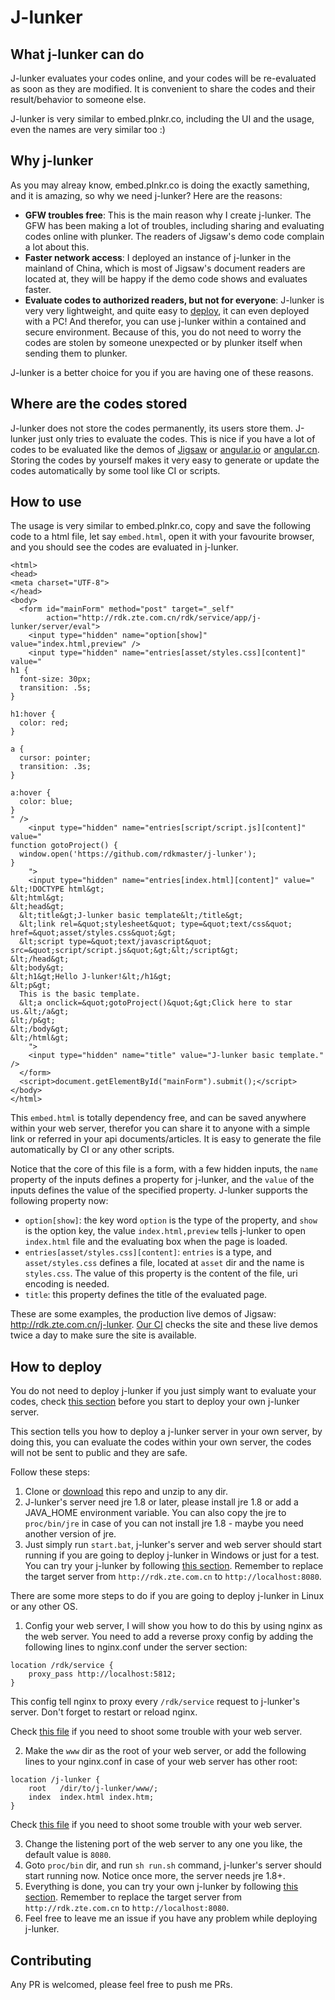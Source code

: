 # J-lunker

## What j-lunker can do

J-lunker evaluates your codes online, and your codes will be re-evaluated as soon as they are modified. It is convenient to share the codes and their result/behavior to someone else.

J-lunker is very similar to embed.plnkr.co, including the UI and the usage, even the names are very similar too :)

## Why j-lunker

As you may alreay know, embed.plnkr.co is doing the exactly samething, and it is amazing, so why we need j-lunker? Here are the reasons:

- **GFW troubles free**: This is the main reason why I create j-lunker. The GFW has been making a lot of troubles, including sharing and evaluating codes online with plunker. The readers of Jigsaw's demo code complain a lot about this.
- **Faster network access**: I deployed an instance of j-lunker in the mainland of China, which is most of Jigsaw's document readers are located at, they will be happy if the demo code shows and evaluates faster.
- **Evaluate codes to authorized readers, but not for everyone**: J-lunker is very very lightweight, and quite easy to [deploy](https://github.com/rdkmaster/j-lunker#how-to-deploy), it can even deployed with a PC! And therefor, you can use j-lunker within a contained and secure environment. Because of this, you do not need to worry the codes are stolen by someone unexpected or by plunker itself when sending them to plunker.

J-lunker is a better choice for you if you are having one of these reasons.

## Where are the codes stored

J-lunker does not store the codes permanently, its users store them. J-lunker just only tries to evaluate the codes. This is nice if you have a lot of codes to be evaluated like the demos of [Jigsaw](https://github.com/rdkmaster/jigsaw) or [angular.io](https://angular.io) or [angular.cn](https://angular.cn). Storing the codes by yourself makes it very easy to generate or update the codes automatically by some tool like CI or scripts.

## How to use

The usage is very similar to embed.plnkr.co, copy and save the following code to a html file, let say `embed.html`, open it with your favourite browser, and you should see the codes are evaluated in j-lunker.

```
<html>
<head>
<meta charset="UTF-8">
</head>
<body>
  <form id="mainForm" method="post" target="_self"
  		action="http://rdk.zte.com.cn/rdk/service/app/j-lunker/server/eval">
    <input type="hidden" name="option[show]" value="index.html,preview" />
    <input type="hidden" name="entries[asset/styles.css][content]" value="
h1 {
  font-size: 30px;
  transition: .5s;
}

h1:hover {
  color: red;
}

a {
  cursor: pointer;
  transition: .3s;
}

a:hover {
  color: blue;
}
" />
    <input type="hidden" name="entries[script/script.js][content]" value="
function gotoProject() {
  window.open('https://github.com/rdkmaster/j-lunker');
}
    ">
    <input type="hidden" name="entries[index.html][content]" value="
&lt;!DOCTYPE html&gt;
&lt;html&gt;
&lt;head&gt;
  &lt;title&gt;J-lunker basic template&lt;/title&gt;
  &lt;link rel=&quot;stylesheet&quot; type=&quot;text/css&quot; href=&quot;asset/styles.css&quot;&gt;
  &lt;script type=&quot;text/javascript&quot; src=&quot;script/script.js&quot;&gt;&lt;/script&gt;
&lt;/head&gt;
&lt;body&gt;
&lt;h1&gt;Hello J-lunker!&lt;/h1&gt;
&lt;p&gt;
  This is the basic template.
  &lt;a onclick=&quot;gotoProject()&quot;&gt;Click here to star us.&lt;/a&gt;
&lt;/p&gt;
&lt;/body&gt;
&lt;/html&gt;
    ">
    <input type="hidden" name="title" value="J-lunker basic template." />
  </form>
  <script>document.getElementById("mainForm").submit();</script>
</body>
</html>
```

This `embed.html` is totally dependency free, and can be saved anywhere within your web server, therefor you can share it to anyone with a simple link or referred in your api documents/articles. It is easy to generate the file automatically by CI or any other scripts.

Notice that the core of this file is a form, with a few hidden inputs, the `name` property of the inputs defines a property for j-lunker, and the `value` of the inputs defines the value of the specified property. J-lunker supports the following property now:

- `option[show]`: the key word `option` is the type of the property, and `show` is the option key, the value `index.html,preview` tells j-lunker to open `index.html` file and the evaluating box when the page is loaded.
- `entries[asset/styles.css][content]`: `entries` is a type, and `asset/styles.css` defines a file, located at `asset` dir and the name is `styles.css`. The value of this property is the content of the file, uri encoding is needed.
- `title`: this property defines the title of the evaluated page.

These are some examples, the production live demos of Jigsaw: <http://rdk.zte.com.cn/j-lunker>. [Our CI](https://travis-ci.org/rdkmaster/jigsaw/branches) checks the site and these live demos twice a day to make sure the site is available.

## How to deploy

You do not need to deploy j-lunker if you just simply want to evaluate your codes, check [this section](https://github.com/rdkmaster/j-lunker#how-to-use) before you start to deploy your own j-lunker server.

This section tells you how to deploy a j-lunker server in your own server, by doing this, you can evaluate the codes within your own server, the codes will not be sent to public and they are safe.

Follow these steps:

1. Clone or [download](https://codeload.github.com/rdkmaster/j-lunker/zip/master) this repo and unzip to any dir.
2. J-lunker's server need jre 1.8 or later, please install jre 1.8 or add a JAVA_HOME environment variable. You can also copy the jre to `proc/bin/jre` in case of you can not install jre 1.8 - maybe you need another version of jre.
3. Just simply run `start.bat`, j-lunker's server and web server should start running if you are going to deploy j-lunker in Windows or just for a test. You can try your j-lunker by following [this section](https://github.com/rdkmaster/j-lunker#how-to-use). Remember to replace the target server from `http://rdk.zte.com.cn` to `http://localhost:8080`.

There are some more steps to do if you are going to deploy j-lunker in Linux or any other OS.
1. Config your web server, I will show you how to do this by using nginx as the web server. You need to add a reverse proxy config by adding the following lines to nginx.conf under the server section:

```
location /rdk/service {
    proxy_pass http://localhost:5812;
}
```

This config tell nginx to proxy every `/rdk/service` request to j-lunker's server. Don't forget to restart or reload nginx.

Check [this file](https://github.com/rdkmaster/j-lunker/blob/master/nginx-1.11.9/conf/nginx.conf) if you need to shoot some trouble with your web server.

2. Make the `www` dir as the root of your web server, or add the following lines to your nginx.conf in case of your web server has other root:
```
location /j-lunker {
    root   /dir/to/j-lunker/www/;
    index  index.html index.htm;
}
```

Check [this file](https://github.com/rdkmaster/j-lunker/blob/master/nginx-1.11.9/conf/nginx.conf) if you need to shoot some trouble with your web server.

3. Change the listening port of the web server to any one you like, the default value is `8080`.
4. Goto `proc/bin` dir, and run `sh run.sh` command, j-lunker's server should start running now. Notice once more, the server needs jre 1.8+.
5. Everything is done, you can try your own j-lunker by following [this section](https://github.com/rdkmaster/j-lunker#how-to-use). Remember to replace the target server from `http://rdk.zte.com.cn` to `http://localhost:8080`.
6. Feel free to leave me an issue if you have any problem while deploying j-lunker.

## Contributing

Any PR is welcomed, please feel free to push me PRs.
